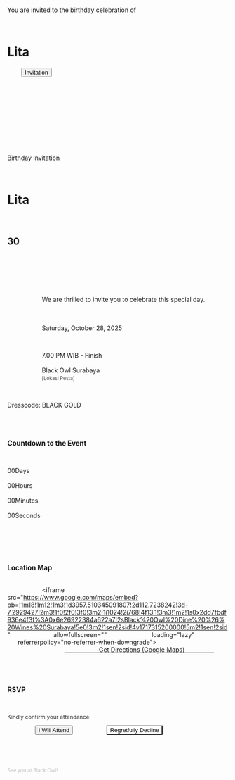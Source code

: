<!DOCTYPE html>
<html lang="en">
<head>
    <meta charset="UTF-8">
    <meta name="viewport" content="width=device-width, initial-scale=1.0">
    <title>Lita's 30th Birthday Invitation - Black Owl Surabaya</title>
    <link href="https://fonts.googleapis.com/css2?family=Great+Vibes&family=Poppins:wght@300;400;700&display=swap" rel="stylesheet">
    <style>
        /* ========================================================== */
        /* CSS STYLES (DENGAN PERBAIKAN FONT & BIAS GOLD) */
        /* ========================================================== */

        :root {
            --color-black: #000000;
            --color-gold: #FFD700;
            --color-light-gold: #FFEA9F;
            --color-cream: #FFFDD0;
            --color-red: #FF0000;
            --font-script: 'Great Vibes', cursive;
            --font-main: 'Poppins', sans-serif;
        }

        body {
            margin: 0; padding: 0; 
            color: white; 
            font-family: var(--font-main); 
            overflow-x: hidden;
            /* Latar belakang bias gold */
            background: radial-gradient(circle at center, rgba(255, 215, 0, 0.1) 0%, rgba(0, 0, 0, 1) 70%);
            background-attachment: fixed;
        }
        
        /* ---------------------------------------------------------- */
        /* Landing Page */
        /* ---------------------------------------------------------- */
        #landing-page {
            position: fixed; top: 0; left: 0; width: 100%; height: 100%; background-color: var(--color-black); z-index: 99; display: flex; flex-direction: column; justify-content: center; align-items: center; transition: opacity 1s ease-in-out; text-align: center;
        }
        #landing-page .intro-text {
            color: white; font-size: 1.5em; margin-bottom: 20px; font-weight: 300;
        }
        #landing-page .intro-name {
            font-family: var(--font-script); font-size: 4em; color: var(--color-gold); margin-bottom: 50px;
        }

        /* Main Invitation Button */
        .main-cta-button {
            background: var(--color-gold); color: var(--color-black); border: none; padding: 15px 40px; font-size: 1.4em; font-weight: 700; border-radius: 5px; cursor: pointer; text-decoration: none; transition: background 0.3s, transform 0.2s;
        }
        .main-cta-button:hover {
            background: var(--color-light-gold); transform: translateY(-2px);
        }

        /* ---------------------------------------------------------- */
        /* Background Animation */
        /* ---------------------------------------------------------- */
        .particle-bg {
            position: fixed; top: 0; left: 0; width: 100%; height: 100%; pointer-events: none; overflow: hidden; z-index: 1; 
        }
        .particle { position: absolute; border-radius: 50%; opacity: 0.8; animation: moveParticles linear infinite; filter: blur(0.5px); }
        @keyframes moveParticles { 0% { transform: translateY(100vh) scale(0); opacity: 0; } 20% { opacity: 0.6; } 50% { opacity: 0.9; } 80% { opacity: 0.6; } 100% { transform: translateY(-10vh) scale(1); opacity: 0; } }

        /* ---------------------------------------------------------- */
        /* Main Content */
        /* ---------------------------------------------------------- */
        .container {
            position: relative; z-index: 10; display: none;
            flex-direction: column; align-items: center; justify-content: center; min-height: 100vh; text-align: center; padding: 20px;
        }

        /* Invitation Frame and Text Styling */
        .invitation-frame { 
            background: rgba(0, 0, 0, 0.85); border: 4px solid var(--color-gold); padding: 40px 30px; max-width: 500px; width: 90%; box-shadow: 0 0 30px rgba(255, 215, 0, 0.6); border-radius: 5px; position: relative; 
        }
        .invitation-frame::before, .invitation-frame::after { content: ''; position: absolute; background: var(--color-gold); width: 30px; height: 4px; }
        .invitation-frame::before { top: -4px; left: -4px; }
        .invitation-frame::after { top: -4px; right: -4px; }
        .invitation-frame .corner-deco { position: absolute; width: 50px; height: 50px; border: 2px solid var(--color-gold); border-radius: 20px; }
        .invitation-frame .corner-deco.top-left { top: -20px; left: -20px; border-bottom: none; border-right: none; transform: rotate(45deg); }
        .invitation-frame .corner-deco.top-right { top: -20px; right: -20px; border-bottom: none; border-left: none; transform: rotate(-45deg); }

        .header-content { margin-bottom: 30px; }
        .title-sub { font-size: 1em; letter-spacing: 2px; color: white; margin-bottom: 5px; font-weight: 300; }
        .title-name { font-family: var(--font-script); font-size: 8em; line-height: 1; color: var(--color-gold); text-shadow: 0 0 15px rgba(255, 215, 0, 0.7); margin: 0; }
        /* Angka 30 font latin */
        .title-age { 
            font-family: var(--font-script); 
            font-size: 8em; 
            color: white; 
            line-height: 0.8; 
            margin-top: -30px; 
            font-weight: 400; 
            text-shadow: 0 0 10px rgba(255, 255, 255, 0.5); 
        }
        
        .details-section { margin-top: 20px; }
        /* PERBAIKAN: Teks undangan dibuat lebih besar */
        .invitation-intro-text {
            margin-top:0; 
            font-size: 1.2em; /* Diperbesar dari 0.9em */
            color: rgba(255,255,255,0.9);
            font-weight: 500;
        }

        .detail-item { margin: 10px 0; font-size: 1.05em; color: white; line-height: 1.4; }
        .dresscode { font-size: 1.2em; font-weight: 700; color: white; margin-top: 25px; }
        .dresscode span { color: var(--color-gold); }
        
        /* ---------------------------------------------------------- */
        /* PERBAIKAN: Countdown Timer CSS */
        /* ---------------------------------------------------------- */
        #countdown { 
            margin: 30px 0 20px; 
            padding: 15px 0; 
            display: flex; /* Menggunakan Flexbox untuk tata letak yang lebih baik */
            justify-content: center;
            gap: 15px; /* Memberi jarak antar elemen */
        }
        #countdown > div { 
            display: flex; /* Setiap div di dalam countdown menggunakan flex */
            flex-direction: column; /* Angka di atas label */
            align-items: center;
            text-align: center;
        }
        .time-value { 
            display: block; 
            font-size: 2.5em; 
            font-weight: 700; 
            color: var(--color-red); 
            text-shadow: 0 0 8px rgba(255, 0, 0, 0.5); 
            line-height: 1.1;
        }
        .time-label { 
            font-size: 0.9em; /* Dibuat sedikit lebih besar agar sejajar dengan nilai */
            color: white; 
            text-transform: uppercase;
        }

        /* ---------------------------------------------------------- */
        /* Lokasi & Tombol (CSS lainnya disingkat) */
        /* ---------------------------------------------------------- */
        .location-section { width: 100%; margin-top: 30px; }
        .map-container { border: 2px solid var(--color-gold); height: 250px; margin-top: 15px; overflow: hidden; box-shadow: 0 0 10px rgba(255, 215, 0, 0.4); }
        .map-container iframe { width: 100%; height: 100%; border: none; }
        .cta-button { background: var(--color-gold); color: var(--color-black); border: none; padding: 10px 20px; font-size: 1em; font-weight: 700; border-radius: 5px; cursor: pointer; margin-top: 20px; text-decoration: none; display: inline-block; transition: background 0.3s, transform 0.2s; }
        .cta-button:hover { background: var(--color-light-gold); transform: translateY(-2px); }
        .rsvp-section { margin-top: 40px; padding-top: 20px; border-top: 1px dashed rgba(255, 215, 0, 0.3); }
        .rsvp-section button { margin: 5px; }
        #music-button { position: fixed; bottom: 20px; right: 20px; z-index: 100; background: rgba(255, 215, 0, 0.9); border: none; border-radius: 50%; width: 50px; height: 50px; line-height: 50px; text-align: center; font-size: 1.5em; cursor: pointer; box-shadow: 0 2px 10px rgba(0, 0, 0, 0.3); }

        @media (max-width: 600px) { .title-name, .title-age { font-size: 5em; } }
    </style>
</head>
<body>
    
    <audio id="party-music" loop>
        <source src="http://googleusercontent.com/file_content/0" type="audio/mpeg">
        Your browser does not support the audio element.
    </audio>

    <div id="landing-page">
        <p class="intro-text">You are invited to the birthday celebration of</p>
        <h1 class="intro-name">Lita</h1>
        <button class="main-cta-button" onclick="openInvitation()">Invitation</button>
    </div>

    <div class="particle-bg" id="particle-bg"></div>

    <div class="container" id="main-invitation">
        <div class="invitation-frame">
            
            <div class="corner-deco top-left"></div>
            <div class="corner-deco top-right"></div>
            
            <div class="header-content">
                <p class="title-sub">Birthday Invitation</p>
                <h1 class="title-name">Lita</h1>
                <h2 class="title-age">30</h2>
            </div>

            <div class="details-section">
                <p class="invitation-intro-text">
                    We are thrilled to invite you to celebrate this special day.
                </p>
                
                <div class="detail-item">
                    Saturday, October 28, 2025
                </div>

                <div class="detail-item">
                    7.00 PM WIB - Finish
                </div>
                
                <div class="detail-item">
                    Black Owl Surabaya
                    <br>
                    <span style="font-size:0.8em; opacity:0.8;">[Lokasi Pesta]</span>
                </div>

                <p class="dresscode">Dresscode: <span>BLACK GOLD</span></p>
            </div>
            
            <h3 style="color:var(--color-gold); font-size:1.1em; margin-bottom:10px;">Countdown to the Event</h3>
            
            <div id="countdown">
                <div><span class="time-value" id="days">00</span><span class="time-label">Days</span></div>
                <div><span class="time-value" id="hours">00</span><span class="time-label">Hours</span></div>
                <div><span class="time-value" id="minutes">00</span><span class="time-label">Minutes</span></div>
                <div><span class="time-value" id="seconds">00</span><span class="time-label">Seconds</span></div>
            </div>

            <div class="location-section">
                <h3 style="color:var(--color-gold); font-size:1.1em;">Location Map</h3>
                
                <div class="map-container">
                    <iframe 
                        src="https://www.google.com/maps/embed?pb=!1m18!1m12!1m3!1d3957.510345091807!2d112.7238242!3d-7.2929427!2m3!1f0!2f0!3f0!3m2!1i1024!2i768!4f13.1!3m3!1m2!1s0x2dd7fbdf936e4f3f%3A0x6e26922384a622a7!2sBlack%20Owl%20Dine%20%26%20Wines%20Surabaya!5e0!3m2!1sen!2sid!4v1717315200000!5m2!1sen!2sid"
                        allowfullscreen="" 
                        loading="lazy" 
                        referrerpolicy="no-referrer-when-downgrade">
                    </iframe>
                </div>
                
                <a href="https://maps.app.goo.gl/95tY7Q3nQYg5d625A" target="_blank" class="cta-button">
                    Get Directions (Google Maps)
                </a>
            </div>
            
            <div class="rsvp-section">
                <h3 style="color:var(--color-gold); font-size:1.1em;">RSVP</h3>
                <p style="font-size:0.9em; opacity:0.9;">Kindly confirm your attendance:</p>
                <button class="cta-button rsvp-button" onclick="handleRsvp('attend');">I Will Attend</button>
                <button class="cta-button rsvp-button" style="background: white; color: black; margin-left: 10px;" onclick="handleRsvp('decline');">Regretfully Decline</button>
            </div>
            
        </div>
        
        <p style="margin-top: 40px; font-size: 0.8em; color: #aaa; opacity:0.7;">See you at Black Owl!</p>

    </div>

    <button id="music-button" onclick="toggleMusic()" style="display: none;">♫</button> 

    <script>
        // ==========================================================
        // JAVASCRIPT LOGIC 
        // ==========================================================

        const music = document.getElementById('party-music');
        const musicButton = document.getElementById('music-button');
        const landingPage = document.getElementById('landing-page');
        const mainInvitation = document.getElementById('main-invitation');
        let musicPlaying = false;

        // Function to open the invitation (triggered by "Invitation" button)
        function openInvitation() {
            // Memastikan musik menyala tanpa penundaan
            music.play().then(() => {
                musicPlaying = true;
                musicButton.innerHTML = '♩'; // Tunjukkan ikon Pause (karena musik sedang main)
                musicButton.style.display = 'block'; 
            }).catch(error => {
                console.warn("Autoplay was blocked:", error);
                musicButton.innerHTML = '♫'; // Tunjukkan ikon Play (untuk mencoba lagi)
                musicButton.style.display = 'block';
            });

            // Hide landing page with fade out transition
            landingPage.style.opacity = '0';
            setTimeout(() => {
                landingPage.style.display = 'none';
                mainInvitation.style.display = 'flex'; // Show main content
            }, 1000); 
        }

        // Function to control music (Play/Pause)
        function toggleMusic() {
            if (musicPlaying) {
                music.pause();
                musicButton.innerHTML = '♫'; // Tunjukkan ikon Play (karena musik sedang diam)
                musicPlaying = false;
            } else {
                music.play().catch(error => {
                    console.error("Playback failed:", error);
                });
                musicButton.innerHTML = '♩'; // Tunjukkan ikon Pause (karena musik sedang main)
                musicPlaying = true;
            }
        }

        // RSVP function
        function handleRsvp(status) {
            // ENGLISH ALERT MESSAGES
            if (status === 'attend') {
                alert('Thank you! Your RSVP has been received.');
            } else {
                alert('We will miss you!');
            }
        }
        
        // ----------------------------------------------------------
        // Countdown Timer & Background Animation
        // ----------------------------------------------------------
        const targetDate = new Date("Oct 28, 2025 19:00:00").getTime(); 
        const countdownFunction = setInterval(function() {
            const now = new Date().getTime();
            const distance = targetDate - now;
            
            // Mengabaikan Hari jika tidak perlu (Hanya tampilkan Jam, Menit, Detik jika kurang dari 24 jam)
            let days = Math.floor(distance / (1000 * 60 * 60 * 24));
            let hours = Math.floor((distance % (1000 * 60 * 60 * 24)) / (1000 * 60 * 60));
            let minutes = Math.floor((distance % (1000 * 60 * 60)) / (1000 * 60));
            let seconds = Math.floor((distance % (1000 * 60)) / 1000);
            
            document.getElementById("days").innerHTML = days < 10 ? '0' + days : days;
            document.getElementById("hours").innerHTML = hours < 10 ? '0' + hours : hours;
            document.getElementById("minutes").innerHTML = minutes < 10 ? '0' + minutes : minutes;
            document.getElementById("seconds").innerHTML = seconds < 10 ? '0' + seconds : seconds;

            if (distance < 0) {
                clearInterval(countdownFunction);
                document.getElementById("countdown").innerHTML = "<h3 style='color:var(--color-gold);'>THE PARTY IS LIVE!</h3>";
            }
        }, 1000);
        
        const particleContainer = document.getElementById('particle-bg');
        const numParticles = 80;
        const particleColors = [
            'var(--color-gold)', 'var(--color-light-gold)', 'var(--color-cream)', 'rgba(255, 255, 255, 0.7)'
        ];

        for (let i = 0; i < numParticles; i++) {
            const particle = document.createElement('div');
            particle.classList.add('particle');
            const size = Math.random() * 4 + 1;
            const left = Math.random() * 100;
            const duration = Math.random() * 20 + 10;
            const delay = Math.random() * 20;
            const color = particleColors[Math.floor(Math.random() * particleColors.length)];
            particle.style.width = `${size}px`;
            particle.style.height = `${size}px`;
            particle.style.left = `${left}vw`;
            particle.style.animationDuration = `${duration}s`;
            particle.style.animationDelay = `${delay}s`;
            particle.style.backgroundColor = color;
            particle.style.opacity = Math.random() * 0.6 + 0.3;
            particleContainer.appendChild(particle);
        }
    </script>
</body>
</html>
